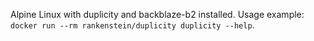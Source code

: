 Alpine Linux with duplicity and backblaze-b2 installed. Usage example: `docker run --rm rankenstein/duplicity duplicity --help`.